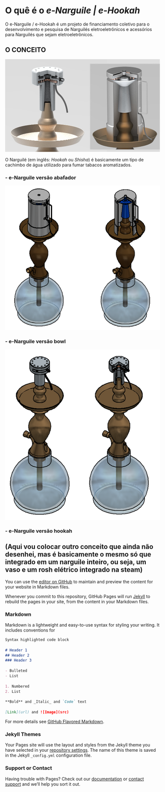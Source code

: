 # O quê é o _e-Narguile | e-Hookah_

O e-Narguile / e-Hookah é um projeto de financiamento coletivo para o desenvolvimento e pesquisa de Narguilés eletroeletrônicos e acessórios para Narguilés que sejam eletroeletrônicos.

## O CONCEITO

![e-narguile renderização](/images/NARGASWIDE.png)

O Narguilé (em inglês: _Hookah_ ou _Shisha_) é basicamente um tipo de cachimbo de água utilizado para fumar tabacos aromatizados.

### - e-Narguile versão abafador

![e-Narguile abafador](/images/NARGAS.png)

### - e-Narguile versão bowl

![e-Narguile bowl](/images/NARGASROSH.png)

### - e-Narguile versão hookah

## (Aqui vou colocar outro conceito que ainda não desenhei, mas é basicamente o mesmo só que integrado em um narguile inteiro, ou seja, um vaso e um rosh elétrico integrado na steam)































You can use the [editor on GitHub](https://github.com/L-Bego/e-narguile.github.io/edit/gh-pages/index.md) to maintain and preview the content for your website in Markdown files.

Whenever you commit to this repository, GitHub Pages will run [Jekyll](https://jekyllrb.com/) to rebuild the pages in your site, from the content in your Markdown files.

### Markdown

Markdown is a lightweight and easy-to-use syntax for styling your writing. It includes conventions for

```markdown
Syntax highlighted code block

# Header 1
## Header 2
### Header 3

- Bulleted
- List

1. Numbered
2. List

**Bold** and _Italic_ and `Code` text

[Link](url) and ![Image](src)
```

For more details see [GitHub Flavored Markdown](https://guides.github.com/features/mastering-markdown/).

### Jekyll Themes

Your Pages site will use the layout and styles from the Jekyll theme you have selected in your [repository settings](https://github.com/L-Bego/e-narguile.github.io/settings). The name of this theme is saved in the Jekyll `_config.yml` configuration file.

### Support or Contact

Having trouble with Pages? Check out our [documentation](https://docs.github.com/categories/github-pages-basics/) or [contact support](https://github.com/contact) and we’ll help you sort it out.
